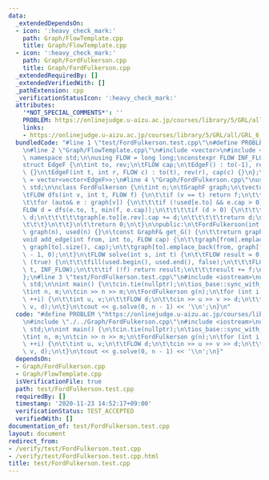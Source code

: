 ```yaml
---
data:
  _extendedDependsOn:
  - icon: ':heavy_check_mark:'
    path: Graph/FlowTemplate.cpp
    title: Graph/FlowTemplate.cpp
  - icon: ':heavy_check_mark:'
    path: Graph/FordFulkerson.cpp
    title: Graph/FordFulkerson.cpp
  _extendedRequiredBy: []
  _extendedVerifiedWith: []
  _pathExtension: cpp
  _verificationStatusIcon: ':heavy_check_mark:'
  attributes:
    '*NOT_SPECIAL_COMMENTS*': ''
    PROBLEM: https://onlinejudge.u-aizu.ac.jp/courses/library/5/GRL/all/GRL_6_A
    links:
    - https://onlinejudge.u-aizu.ac.jp/courses/library/5/GRL/all/GRL_6_A
  bundledCode: "#line 1 \"test/FordFulkerson.test.cpp\"\n#define PROBLEM \"https://onlinejudge.u-aizu.ac.jp/courses/library/5/GRL/all/GRL_6_A\"\
    \n#line 2 \"Graph/FlowTemplate.cpp\"\n#include <vector>\n#include <limits>\nusing\
    \ namespace std;\n\nusing FLOW = long long;\nconstexpr FLOW INF_FLOW = numeric_limits<FLOW>::max();\n\
    struct EdgeF {\n\tint to, rev;\n\tFLOW cap;\n\tEdgeF() : to(-1), rev(-1), cap(-1)\
    \ {}\n\tEdgeF(int t, int r, FLOW c) : to(t), rev(r), cap(c) {}\n};\nusing GraphF\
    \ = vector<vector<EdgeF>>;\n#line 4 \"Graph/FordFulkerson.cpp\"\nusing namespace\
    \ std;\n\nclass FordFulkerson {\n\tint n;\n\tGraphF graph;\n\tvector<bool> used;\n\
    \tFLOW dfs(int v, int t, FLOW f) {\n\t\tif (v == t) return f;\n\t\tused[v] = true;\n\
    \t\tfor (auto& e : graph[v]) {\n\t\t\tif (!used[e.to] && e.cap > 0) {\n\t\t\t\t\
    FLOW d = dfs(e.to, t, min(f, e.cap));\n\t\t\t\tif (d > 0) {\n\t\t\t\t\te.cap -=\
    \ d;\n\t\t\t\t\tgraph[e.to][e.rev].cap += d;\n\t\t\t\t\treturn d;\n\t\t\t\t}\n\
    \t\t\t}\n\t\t}\n\t\treturn 0;\n\t}\n\npublic:\n\tFordFulkerson(int _n) : n(_n),\
    \ graph(n), used(n) {}\n\tconst GraphF& get_G() {\n\t\treturn graph;\n\t}\n\t\
    void add_edge(int from, int to, FLOW cap) {\n\t\tgraph[from].emplace_back(to,\
    \ graph[to].size(), cap);\n\t\tgraph[to].emplace_back(from, graph[from].size()\
    \ - 1, 0);\n\t}\n\tFLOW solve(int s, int t) {\n\t\tFLOW result = 0;\n\t\twhile\
    \ (true) {\n\t\t\tfill(used.begin(), used.end(), false);\n\t\t\tFLOW f = dfs(s,\
    \ t, INF_FLOW);\n\t\t\tif (!f) return result;\n\t\t\tresult += f;\n\t\t}\n\t}\n\
    };\n#line 3 \"test/FordFulkerson.test.cpp\"\n#include <iostream>\nusing namespace\
    \ std;\n\nint main() {\n\tcin.tie(nullptr);\n\tios_base::sync_with_stdio(false);\n\
    \tint n, m;\n\tcin >> n >> m;\n\tFordFulkerson g(n);\n\tfor (int i = 0; i < m;\
    \ ++i) {\n\t\tint u, v;\n\t\tFLOW d;\n\t\tcin >> u >> v >> d;\n\t\tg.add_edge(u,\
    \ v, d);\n\t}\n\tcout << g.solve(0, n - 1) << '\\n';\n}\n"
  code: "#define PROBLEM \"https://onlinejudge.u-aizu.ac.jp/courses/library/5/GRL/all/GRL_6_A\"\
    \n#include \"./../Graph/FordFulkerson.cpp\"\n#include <iostream>\nusing namespace\
    \ std;\n\nint main() {\n\tcin.tie(nullptr);\n\tios_base::sync_with_stdio(false);\n\
    \tint n, m;\n\tcin >> n >> m;\n\tFordFulkerson g(n);\n\tfor (int i = 0; i < m;\
    \ ++i) {\n\t\tint u, v;\n\t\tFLOW d;\n\t\tcin >> u >> v >> d;\n\t\tg.add_edge(u,\
    \ v, d);\n\t}\n\tcout << g.solve(0, n - 1) << '\\n';\n}"
  dependsOn:
  - Graph/FordFulkerson.cpp
  - Graph/FlowTemplate.cpp
  isVerificationFile: true
  path: test/FordFulkerson.test.cpp
  requiredBy: []
  timestamp: '2020-11-23 14:52:17+09:00'
  verificationStatus: TEST_ACCEPTED
  verifiedWith: []
documentation_of: test/FordFulkerson.test.cpp
layout: document
redirect_from:
- /verify/test/FordFulkerson.test.cpp
- /verify/test/FordFulkerson.test.cpp.html
title: test/FordFulkerson.test.cpp
---
```

